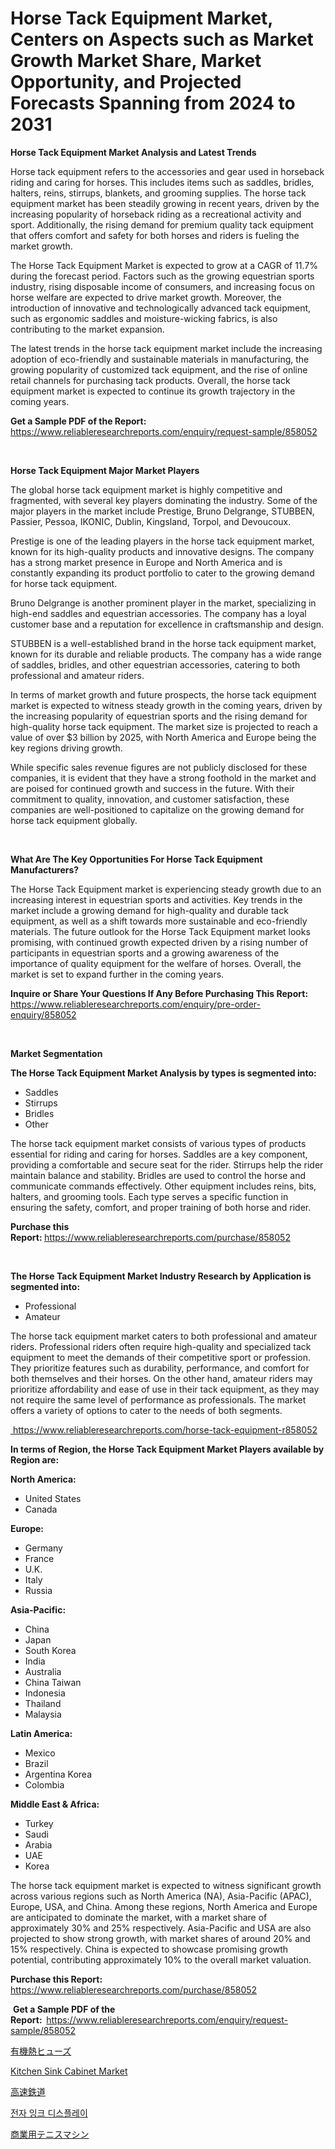<p><h1>Horse Tack Equipment Market, Centers on Aspects such as Market Growth Market Share, Market Opportunity, and Projected Forecasts Spanning from 2024 to 2031</h1></p><p><strong>Horse Tack Equipment Market Analysis and Latest Trends</strong></p>
<p><p>Horse tack equipment refers to the accessories and gear used in horseback riding and caring for horses. This includes items such as saddles, bridles, halters, reins, stirrups, blankets, and grooming supplies. The horse tack equipment market has been steadily growing in recent years, driven by the increasing popularity of horseback riding as a recreational activity and sport. Additionally, the rising demand for premium quality tack equipment that offers comfort and safety for both horses and riders is fueling the market growth.</p><p>The Horse Tack Equipment Market is expected to grow at a CAGR of 11.7% during the forecast period. Factors such as the growing equestrian sports industry, rising disposable income of consumers, and increasing focus on horse welfare are expected to drive market growth. Moreover, the introduction of innovative and technologically advanced tack equipment, such as ergonomic saddles and moisture-wicking fabrics, is also contributing to the market expansion.</p><p>The latest trends in the horse tack equipment market include the increasing adoption of eco-friendly and sustainable materials in manufacturing, the growing popularity of customized tack equipment, and the rise of online retail channels for purchasing tack products. Overall, the horse tack equipment market is expected to continue its growth trajectory in the coming years.</p></p>
<p><strong>Get a Sample PDF of the Report:&nbsp;</strong> <a href="https://www.reliableresearchreports.com/enquiry/request-sample/858052">https://www.reliableresearchreports.com/enquiry/request-sample/858052</a></p>
<p>&nbsp;</p>
<p><strong>Horse Tack Equipment Major Market Players</strong></p>
<p><p>The global horse tack equipment market is highly competitive and fragmented, with several key players dominating the industry. Some of the major players in the market include Prestige, Bruno Delgrange, STUBBEN, Passier, Pessoa, IKONIC, Dublin, Kingsland, Torpol, and Devoucoux.</p><p>Prestige is one of the leading players in the horse tack equipment market, known for its high-quality products and innovative designs. The company has a strong market presence in Europe and North America and is constantly expanding its product portfolio to cater to the growing demand for horse tack equipment.</p><p>Bruno Delgrange is another prominent player in the market, specializing in high-end saddles and equestrian accessories. The company has a loyal customer base and a reputation for excellence in craftsmanship and design.</p><p>STUBBEN is a well-established brand in the horse tack equipment market, known for its durable and reliable products. The company has a wide range of saddles, bridles, and other equestrian accessories, catering to both professional and amateur riders.</p><p>In terms of market growth and future prospects, the horse tack equipment market is expected to witness steady growth in the coming years, driven by the increasing popularity of equestrian sports and the rising demand for high-quality horse tack equipment. The market size is projected to reach a value of over $3 billion by 2025, with North America and Europe being the key regions driving growth.</p><p>While specific sales revenue figures are not publicly disclosed for these companies, it is evident that they have a strong foothold in the market and are poised for continued growth and success in the future. With their commitment to quality, innovation, and customer satisfaction, these companies are well-positioned to capitalize on the growing demand for horse tack equipment globally.</p></p>
<p>&nbsp;</p>
<p><strong>What Are The Key Opportunities For Horse Tack Equipment Manufacturers?</strong></p>
<p><p>The Horse Tack Equipment market is experiencing steady growth due to an increasing interest in equestrian sports and activities. Key trends in the market include a growing demand for high-quality and durable tack equipment, as well as a shift towards more sustainable and eco-friendly materials. The future outlook for the Horse Tack Equipment market looks promising, with continued growth expected driven by a rising number of participants in equestrian sports and a growing awareness of the importance of quality equipment for the welfare of horses. Overall, the market is set to expand further in the coming years.</p></p>
<p><strong>Inquire or Share Your Questions If Any Before Purchasing This Report:</strong> <a href="https://www.reliableresearchreports.com/enquiry/pre-order-enquiry/858052">https://www.reliableresearchreports.com/enquiry/pre-order-enquiry/858052</a></p>
<p>&nbsp;</p>
<p><strong>Market Segmentation</strong></p>
<p><strong>The Horse Tack Equipment Market Analysis by types is segmented into:</strong></p>
<p><ul><li>Saddles</li><li>Stirrups</li><li>Bridles</li><li>Other</li></ul></p>
<p><p>The horse tack equipment market consists of various types of products essential for riding and caring for horses. Saddles are a key component, providing a comfortable and secure seat for the rider. Stirrups help the rider maintain balance and stability. Bridles are used to control the horse and communicate commands effectively. Other equipment includes reins, bits, halters, and grooming tools. Each type serves a specific function in ensuring the safety, comfort, and proper training of both horse and rider.</p></p>
<p><strong>Purchase this Report:&nbsp;</strong><a href="https://www.reliableresearchreports.com/purchase/858052">https://www.reliableresearchreports.com/purchase/858052</a></p>
<p>&nbsp;</p>
<p><strong>The Horse Tack Equipment Market Industry Research by Application is segmented into:</strong></p>
<p><ul><li>Professional</li><li>Amateur</li></ul></p>
<p><p>The horse tack equipment market caters to both professional and amateur riders. Professional riders often require high-quality and specialized tack equipment to meet the demands of their competitive sport or profession. They prioritize features such as durability, performance, and comfort for both themselves and their horses. On the other hand, amateur riders may prioritize affordability and ease of use in their tack equipment, as they may not require the same level of performance as professionals. The market offers a variety of options to cater to the needs of both segments.</p></p>
<p><a href="https://www.reliableresearchreports.com/horse-tack-equipment-r858052">&nbsp;https://www.reliableresearchreports.com/horse-tack-equipment-r858052</a></p>
<p><strong>In terms of Region, the Horse Tack Equipment Market Players available by Region are:</strong></p>
<p>
    <p> <strong> North America: </strong>
        <ul>
            <li>United States</li>
            <li>Canada</li>
        </ul>
        </p> 
    <p> <strong> Europe: </strong>
        <ul>
            <li>Germany</li>
            <li>France</li>
            <li>U.K.</li>
            <li>Italy</li>
            <li>Russia</li>
        </ul>
        </p> 
    <p> <strong> Asia-Pacific: </strong>
        <ul>
            <li>China</li>
            <li>Japan</li>
            <li>South Korea</li>
            <li>India</li>
            <li>Australia</li>
            <li>China Taiwan</li>
            <li>Indonesia</li>
            <li>Thailand</li>
            <li>Malaysia</li>
        </ul>
        </p> 
    <p> <strong> Latin America: </strong>
        <ul>
            <li>Mexico</li>
            <li>Brazil</li>
            <li>Argentina Korea</li>
            <li>Colombia</li>
        </ul>
        </p> 
    <p> <strong> Middle East & Africa: </strong>
        <ul>
            <li>Turkey</li>
            <li>Saudi</li>
            <li>Arabia</li>
            <li>UAE</li>
            <li>Korea</li>
        </ul>
    </p>
    </p>
<p><p>The horse tack equipment market is expected to witness significant growth across various regions such as North America (NA), Asia-Pacific (APAC), Europe, USA, and China. Among these regions, North America and Europe are anticipated to dominate the market, with a market share of approximately 30% and 25% respectively. Asia-Pacific and USA are also projected to show strong growth, with market shares of around 20% and 15% respectively. China is expected to showcase promising growth potential, contributing approximately 10% to the overall market valuation.</p></p>
<p><strong>Purchase this Report: </strong><a href="https://www.reliableresearchreports.com/purchase/858052">https://www.reliableresearchreports.com/purchase/858052</a></p>
<p>&nbsp;<strong>Get a Sample PDF of the Report:&nbsp;&nbsp;</strong><a href="https://www.reliableresearchreports.com/enquiry/request-sample/858052">https://www.reliableresearchreports.com/enquiry/request-sample/858052</a></p>
<p><strong></strong></p>
<p><p><a href="https://github.com/klon646/Market-Research-Report-List-1/blob/main/3518609140213.md">有機熱ヒューズ</a></p><p><a href="https://github.com/sajonf007/Market-Research-Report-List-1/blob/main/kitchen-sink-cabinet-market.md">Kitchen Sink Cabinet Market</a></p><p><a href="https://medium.com/@lloyndnq/2024%E5%B9%B4%E3%81%8B%E3%82%892031%E5%B9%B4%E3%81%BE%E3%81%A7%E3%81%AE%E9%AB%98%E9%80%9F%E9%89%84%E9%81%93%E5%B8%82%E5%A0%B4%E3%81%AE%E6%88%90%E9%95%B7%E8%A6%8B%E9%80%9A%E3%81%97%E3%81%AF-%E5%B8%82%E5%A0%B4%E3%81%AE%E3%83%88%E3%83%AC%E3%83%B3%E3%83%89%E5%88%86%E6%9E%90%E3%81%AB%E3%82%88%E3%82%8A-%E3%82%A2%E3%83%97%E3%83%AA%E3%82%B1%E3%83%BC%E3%82%B7%E3%83%A7%E3%83%B3-%E5%9C%B0%E5%9F%9F%E3%81%AE%E8%A6%8B%E9%80%9A%E3%81%97-%E5%8F%8E%E7%9B%8A%E3%81%AB%E9%96%A2%E3%81%97%E3%81%A6-%E3%81%AEcagr%E3%81%A7%E6%8E%A8%E5%AE%9A%E3%81%95%E3%82%8C%E3%81%A6%E3%81%84%E3%81%BE%E3%81%99-a0a38800faa2">高速鉄道</a></p><p><a href="https://medium.com/@ethanmorar2011/%EC%A0%84%EC%9E%90-%EC%9E%89%ED%81%AC-%EB%94%94%EC%8A%A4%ED%94%8C%EB%A0%88%EC%9D%B4-%EC%82%B0%EC%97%85-%EB%B6%84%EC%84%9D-%EB%B3%B4%EA%B3%A0%EC%84%9C-%EC%9D%91%EC%9A%A9-%ED%94%84%EB%A1%9C%EA%B7%B8%EB%9E%A8-%EC%A7%80%EC%97%AD-%EA%B2%BD%EC%9F%81-%EC%A0%84%EB%9E%B5%EB%B3%84-%EC%8B%9C%EC%9E%A5-%EA%B7%9C%EB%AA%A8-%EC%A0%90%EC%9C%A0%EC%9C%A8-%EB%8F%99%ED%96%A5-2024-2031-40ac8df66d75">전자 잉크 디스플레이</a></p><p><a href="https://github.com/EstaSprer20231/Market-Research-Report-List-2/blob/main/7754846140212.md">商業用テニスマシン</a></p></p>